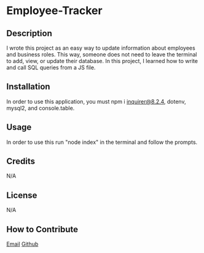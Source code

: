 # Employee-Tracker

## Description

I wrote this project as an easy way to update information about employees and business roles. This way, someone does not need to leave the terminal to add, view, or update their database. In this project, I learned how to write and call SQL queries from a JS file.

## Installation

In order to use this application, you must npm i inquirer@8.2.4, dotenv, mysql2, and console.table.

## Usage

In order to use this run "node index" in the terminal and follow the prompts.

## Credits

N/A

## License

N/A

## How to Contribute

[Email](mailto:bielinskilucas@gmail.com)
[Github](https://github.com/LucasBielinski)
